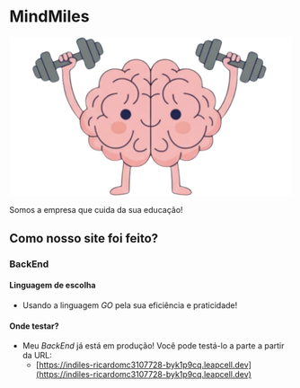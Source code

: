 # MindMiles

![brainLogo](./frontend/src/lib/assets/brain.png)

Somos a empresa que cuida da sua educação!

## Como nosso site foi feito?

### BackEnd

#### Linguagem de escolha
- Usando a linguagem _GO_ pela sua eficiência e praticidade!

#### Onde testar?
- Meu *BackEnd* já está em produção! Você pode testá-lo a parte a partir da URL:
  - [https://indiles-ricardomc3107728-byk1p9cq.leapcell.dev](https://indiles-ricardomc3107728-byk1p9cq.leapcell.dev)
